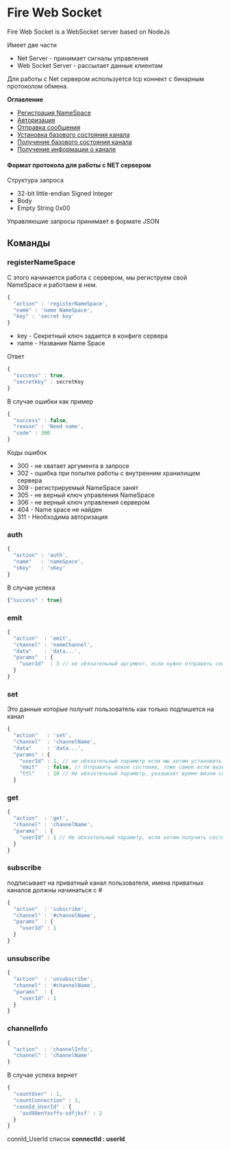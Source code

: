 # Fire Web Socket

Fire Web Socket is a WebSocket server based on NodeJs

Имеет две части
 - Net Server - принимает сигналы управления
 - Web Socket Server - рассылает данные клиентам
 
Для работы с Net сервером используется tcp коннект с бинарным протоколом обмена.

**Оглавление**
- [Регистрация NameSpace](#registernamespace)
- [Авторизация](#auth)
- [Отправка сообщения](#emit)
- [Установка базового состояния канала](#set)
- [Получение базового состояния канала](#get)
- [Получение информации о канале](#channelinfo)


#### Формат протокола для работы с NET сервером
Структура запроса
- 32-bit little-endian Signed Integer
- Body
- Empty String	0x00

Управляюшие запросы принимает в формате JSON

## Команды

### registerNameSpace

С этого начинается работа с сервером, мы региструем свой NameSpace и работаем в нем.

```javascript
{
  "action" : 'registerNameSpace',
  "name" : 'name NameSpace',
  "key" : 'secret key'
}
```
- key - Секретный ключ задается в конфиге сервера
- name - Название Name Space

Ответ
```javascript
{
  "success" : true, 
  "secretKey" : secretKey
}
```
В случае ошибки как пример
```javascript
{
  "success" : false, 
  "reason" : 'Need name', 
  "code" : 300
}
```

Коды ошибок
- 300 - не хватает аргумента в запросе
- 302 - ошибка при попытке работы с внутренним хранилищем сервера
- 309 - регистрируемый NameSpace занят
- 305 - не верный ключ управления NameSpace
- 306 - не верный ключ управления сервером 
- 404 - Name space не найден
- 311 - Необходима авторизация

### auth
```javascript
{
  "action" : 'auth',
  "name"   : 'nameSpace',
  "sKey"   : 'sKey'
}
```
В случае успеха
```javascript
{"success" : true}
```

### emit
```javascript
{
  "action"  : 'emit',
  "channel" : 'nameChannel',
  "data"    : 'data...',
  "params"  : {
    "userId"  : 3 // не обязательный аргумент, если нужно отправить сообщение конкретному пользователю
  }
}
```

### set
Это данные которые получит пользователь как только подпишется на канал
```javascript
{
  "action"   : 'set',
  "channel"  : 'channelName',
  "data"     : 'data...',
  "params" : {
    "userId" : 1, // не обязательный параметр если мы хотим установить состояние канала для конкретного пользователя
    "emit"   : false, // Отправить новое состоние, тоже самое если вызвать метод emit
    "ttl"    : 10 // Не обязательный параметр, указывает время жизни сохраняемого состояния
  }
```

### get
```javascript
{
  "action"  : 'get',
  "channel" : 'channelName',
  "params"  : {
    "userId" : 1 // Не обязательный параметр, если хотим получить состояния пользовательского канала
  }
}
```

### subscribe
подписывает на приватный канал пользователя, имена приватных каналов должны начинаться с #
```javascript
{
  "action"  : 'subscribe',
  "channel" : '#channelName',
  "params"  : {
    "userId" : 1
  }
}
```

### unsubscribe
```javascript
{
  "action"  : 'unsubscribe',
  "channel" : '#channelName',
  "params"  : {
    "userId" : 1
  }
}
```

### channelInfo
```javascript
{
  "action"  : 'channelInfo',
  "channel" : 'channelName'
}
```
В случае успеха вернет
```javascript
{
  "countUser" : 1,
  "countConnection" : 1,
  "connId_UserId" : {
    'asd98enYasffs-sdfjksf' : 2
  }
}
```
connId_UserId список **connectId : userId**




